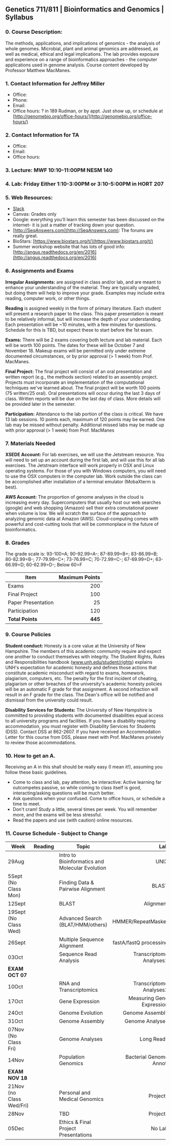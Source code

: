 ## Genetics 711/811 | Bioinformatics and Genomics | Syllabus


### 0. Course Description:

The methods, applications, and implications of genomics - the analysis of whole genomes. Microbial, plant and animal genomics are addressed, as well as medical, ethical and legal implications. The lab provides exposure and experience on a range of bioinformatics approaches - the computer applications used in genome analysis. Course content developed by Professor Matthew MacManes. 

### 1. Contact Information for Jeffrey Miller

- Office: 
- Phone: 
- Email: 
- Office hours: ? in 189 Rudman, or by appt. Just show up, or schedule at [http://genomebio.org/office-hours/](http://genomebio.org/office-hours/)


### 2. Contact Information for TA

- Office: 
- Email: 
- Office hours: 

### 3. Lecture: MWF 10:10-11:00PM NESM 140
### 4. Lab: Friday Either 1:10-3:00PM or 3:10-5:00PM in HORT 207
### 5. Web Resources:

- [Slack](https://gen711f17.slack.com/)
- Canvas: Grades only
- Google: everything you'll learn this semester has been discussed on the internet- it is just a matter of tracking down your question.
- [http://SeqAnswers.com](http://SeqAnswers.com): The forums are really great.
- BioStars: [https://www.biostars.org/t/](https://www.biostars.org/t/)
- Summer workshop website that has lots of good info: [http://angus.readthedocs.org/en/2016](http://angus.readthedocs.org/en/2016)

### 6. Assignments and Exams

**Irregular Assignments:** are assigned in class and/or lab, and are meant to enhance your understanding of the material. They are typically ungraded, but doing them will help to improve your grade. Examples may include extra reading, computer work, or other things.

**Reading** is assigned weekly in the form of primary literature. Each student will present a research paper to the class. This paper presentation is meant to be relatively informal, but will increase the depth of your understanding. Each presentation will be ~10 minutes, with a few minutes for questions. Schedule for this is TBD, but expect these to start before the 1st exam.

**Exams:** There will be 2 exams covering both lecture and lab material. Each will be worth 100 points. The dates for these will be October 7 and November 18. Makeup exams will be permitted only under extreme documented circumstances, or by prior approval (> 1 week) from Prof. MacManes.

**Final Project:** The final project will consist of an oral presentation and written report (e.g., the methods section) related to an assembly project. Projects must incorporate an implementation of the computational techniques we've learned about. The final project will be worth 100 points (75 written/25 oral). Oral presentations will occur during the last 3 days of class. Written reports will be due on the last day of class. More details will be provided later in the semester.

**Participation:** Attendance to the lab portion of the class is critical. We have 13 lab sessions. 10 points each, maximum of 120 points may be earned. One lab may be missed without penalty. Additional missed labs may be made up with prior approval (> 1 week) from Prof. MacManes

### 7. Materials Needed

**XSEDE Account:** For lab exercises, we will use the Jetstream resource. You will need to set up an account during the first lab, and will use this for all lab exercises. The Jetstream interface will work properly in OSX and Linux operating systems. For those of you with Windows computers, you will need to use the OSX computers in the computer lab. Work outside the class can be accomplished after installation of a terminal emulator (MobaXterm is best).

**AWS Account:** The proportion of genome analyses in the cloud is increasing every day. Supercomputers that usually host our web searches (google) and web shopping (Amazon) sell their extra comutational power when volume is low. We will scratch the surface of the approach to analyzing genomic data at Amazon (AWS). Cloud-computing comes with powerful and cost-cutting tools that will be commonplace in the future of bioinformatics. 

### 8. Grades

The grade scale is: 93-100=A; 90-92.99=A-; 87-89.99=B+; 83-86.99=B; 80-82.99=B-; 77-79.99=C+; 73-76.99=C; 70-72.99=C-; 67-69.99=D+; 63-66.99=D; 60-62.99=D-; Below 60=F

| Item          |Maximum Points
|---------------|-----:|
|Exams          |200
|Final Project  |100
|Paper Presentation       |25
|Participation  |120
|**Total Points**   |**445**

### 9. Course Policies

**Student conduct:** Honesty is a core value at the University of New Hampshire.  The members of this academic community require and expect one another to conduct themselves with integrity.  The Student Rights, Rules and Responsibilities handbook (www.unh.edu/student/rights) explains UNH's expectation for academic honesty and defines those actions that constitute academic misconduct with regard to exams, homework, plagiarism, computers, etc.  The penalty for the first incident of cheating, plagiarism or other breaches of the university's academic honesty policies will be an automatic F grade for that assignment.  A second infraction will result in an F grade for the class.  The Dean's office will be notified and dismissal from the university could result.

**Disability Services for Students:** The University of New Hampshire is committed to providing students with documented disabilities equal access to all university programs and facilities.  If you have a disability requiring accommodation, you must register with Disability Services for Students (DSS).  Contact DSS at 862-2607.  If you have received an Accommodation Letter for this course from DSS, please meet with Prof. MacManes privately to review those accommodations.

### 10. How to get an A.
Receiving an A in this shall should be really easy (I mean it!), assuming you follow these basic guidelines.

- Come to class and lab, pay attention, be interactive: Active learning far outcompetes passive, so while coming to class itself is good, interacting/asking questions will be much better.
- Ask questions when your confused. Come to office hours, or schedule a time to meet.
- Don't cram! Study a little, several times per week. You will remember more, and the exams will be less stressful.
- Read the papers and use (with caution) online resources.

### 11. Course Schedule - Subject to Change


|  Week                     |  Reading   | Topic                                           |    Lab                     |
|---------------------------|------------|-------------------------------------------------|----------------------------:|
| 29Aug                     |            | Intro to Bioinformatics and Molecular Evolution | UNIX                      |
| 5Sept (No Class Mon)      |            | Finding Data & Pairwise Alignment              | BLAST                       |
| 12Sept                    |            | BLAST                                           | Alignment                  |
| 19Sept (No Class Wed)     |            | Advanced Search (BLAT/HMM/others)               | HMMER/RepeatMasker         |
| 26Sept                    |            | Multiple Sequence Alignment                     | fastA/fastQ processing     |
| 03Oct                     |            | Sequence Read Analysis                          | Transcriptome Analyses1    |
| **EXAM OCT 07**                                                                                                       |
| 10Oct      |            | RNA and Transcriptomics                         | Transcriptome Analyses2    |
| 17Oct                     |            | Gene Expression                                 | Measuring Gene Expression  |
| 24Oct                     |            | Genome Evolution                                | Genome Assembly            |
| 31Oct                     |            | Genome Assembly                                 | Genome Analyses            |
| 07Nov (No Class Fri)      |            | Genome Analyses                                 | Long Reads                 |
| 14Nov                     |            | Population Genomics                             | Bacterial Genome Annot.    |
| **EXAM NOV 18**                                                                                                       |
| 21Nov (no Class Wed/Fri)  |            | Personal and Medical Genomics                   | Projects                       |
| 28Nov|| TBD |Projects
| 05Dec                     |            | Ethics & Final Project Presentations            | No Lab                     |
